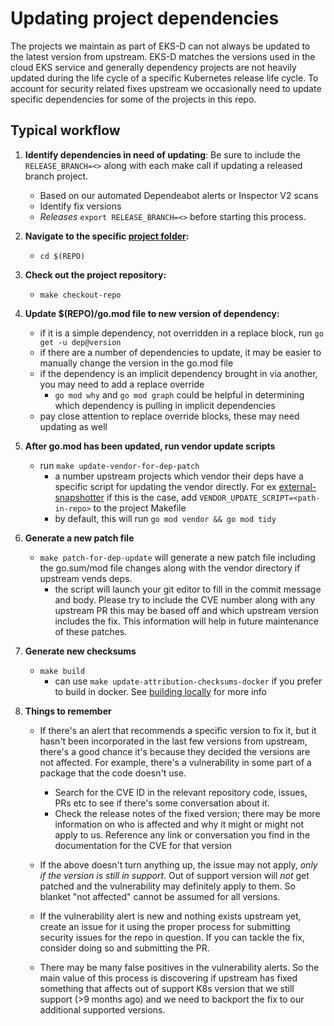 # Updating project dependencies

The projects we maintain as part of EKS-D can not always be updated to the latest version from upstream.
EKS-D matches the versions used in the cloud EKS service and generally dependency projects are not heavily updated
during the life cycle of a specific Kubernetes release life cycle.  To account for security related fixes upstream
we occasionally need to update specific dependencies for some of the projects in this repo.

## Typical workflow
1. **Identify dependencies in need of updating**: Be sure to include the `RELEASE_BRANCH=<>` along with each make call
if updating a released branch project.
    * Based on our automated Dependeabot alerts or Inspector V2 scans
    * Identify fix versions
    * *Releases* `export RELEASE_BRANCH=<>` before starting this process.
1. **Navigate to the specific [project folder](https://github.com/aws/eks-distro/tree/main/projects):**
    * `cd $(REPO)`
1. **Check out the project repository:**
    * `make checkout-repo`
1. **Update $(REPO)/go.mod file to new version of dependency:**
    * if it is a simple dependency, not overridden in a replace block, run `go get -u dep@version`
    * if there are a number of dependencies to update, it may be easier to manually change the version in the go.mod file
    * if the dependency is an implicit dependency brought in via another, you may need to add a replace override
        * `go mod why` and `go mod graph` could be helpful in determining which dependency is pulling in implicit dependencies
    * pay close attention to replace override blocks, these may need updating as well
1.  **After go.mod has been updated, run vendor update scripts**  
    * run `make update-vendor-for-dep-patch`
        * a number upstream projects which vendor their deps have a specific script for updating the vendor directly.
        For ex [external-snapshotter](https://github.com/kubernetes-csi/external-snapshotter/blob/master/release-tools/update-vendor.sh)
        if this is the case, add `VENDOR_UPDATE_SCRIPT=<path-in-repo>` to the project Makefile
        * by default, this will run `go mod vendor && go mod tidy`
1.  **Generate a new patch file**
    * `make patch-for-dep-update` will generate a new patch file including the go.sum/mod file changes along with the vendor
    directory if upstream vends deps.
        * the script will launch your git editor to fill in the commit message and body. Please try to include the CVE number
        along with any upstream PR this may be based off and which upstream version includes the fix.  This information will
        help in future maintenance of these patches.
1.  **Generate new checksums**
    * `make build` 
        * can use `make update-attribution-checksums-docker` if you prefer to build in docker. See [building locally](building-locally.md) for more info

1.  **Things to remember**
	* If there's an alert that recommends a specific version to fix it, but it hasn't been incorporated in the last few versions from upstream, there's a good chance it's because they decided the versions are not affected. For example, there's a vulnerability in some part of a package that the code doesn't use. 
	  * Search for the CVE ID in the relevant repository code, issues, PRs etc to see if there's some conversation about it.
	  * Check the release notes of the fixed version; there may be more information on who is affected and why it might or might not apply to us. 
	Reference any link or conversation you find in the documentation for the CVE for that version

	* If the above doesn't turn anything up, the issue may not apply, _only if the version is still in support_. Out of support version will *not* get patched and the vulnerability may definitely apply to them. So blanket "not affected" cannot be assumed for all versions. 

	* If the vulnerability alert is new and nothing exists upstream yet, create an issue for it using the proper process for submitting security issues for the repo in question. If you can tackle the fix, consider doing so and submitting the PR.

	* There may be many false positives in the vulnerability alerts. So the main value of this process is discovering if upstream has fixed something that affects out of support K8s version that we still support (>9 months ago) and we need to backport the fix to our additional supported versions. 